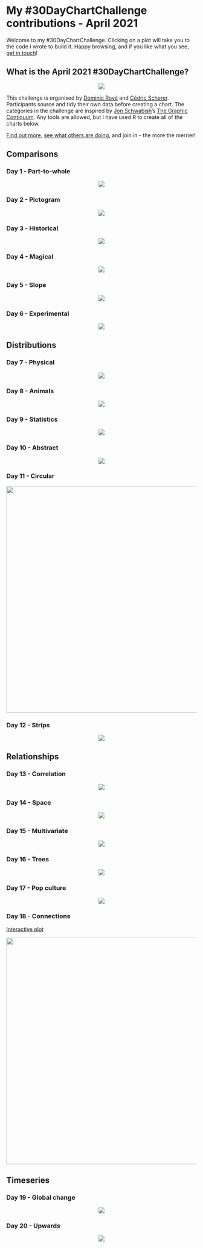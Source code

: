 My \#30DayChartChallenge contributions - April 2021
================

Welcome to my \#30DayChartChallenge. Clicking on a plot will take you to
the code I wrote to build it. Happy browsing, and if you like what you
see, [get in touch](https://twitter.com/cararthompson)!

## What is the April 2021 \#30DayChartChallenge?

<p align="center">
<img src="plots/chart-challenge.jpg"/></a>
</p>

This challenge is organised by [Dominic
Royé](https://twitter.com/dr_xeo) and [Cédric
Scherer](https://twitter.com/CedScherer). Participants source and tidy
their own data before creating a chart. The categories in the challenge
are inspired by [Jon Schwabish](https://twitter.com/jschwabish)’s [The
Graphic Continuum](https://policyviz.com/2014/09/09/graphic-continuum/).
Any tools are allowed, but I have used R to create all of the charts
below.

[Find out more](https://twitter.com/30DayChartChall), [see what others
are
doing](https://twitter.com/hashtag/30DayChartChallenge?src=hashtag_click),
and join in - the more the merrier!

## Comparisons

### Day 1 - Part-to-whole

<p align="center">
<a href='scripts/1.1_part-to-whole.R' target='_blank'><img src="plots/1.1_part-to-whole.png"></a>
</p>

### Day 2 - Pictogram

<p align="center">
<a href='scripts/1.2_pictogram.R' target='_blank'><img src="plots/1.2_pictogram.png"></a>
</p>

### Day 3 - Historical

<p align="center">
<a href='scripts/1.3_historical.R' target='_blank'><img src="plots/1.3_historical.png"></a>
</p>

### Day 4 - Magical

<p align="center">
<a href='scripts/1.4_magical.R' target='_blank'><img src="plots/1.4_magical.png"></a>
</p>

### Day 5 - Slope

<p align="center">
<a href='scripts/1.5_slope.R' target='_blank'><img src="plots/1.5_slope.png"></a>
</p>

### Day 6 - Experimental

<p align="center">
<a href='scripts/1.6_experimental.R' target='_blank'><img src="plots/1.6_experimental.gif"></a>
</p>

## Distributions

### Day 7 - Physical

<p align="center">
<a href='scripts/2.1_physical.R' target='_blank'><img src="plots/2.1_physical.png"></a>
</p>

### Day 8 - Animals

<p align="center">
<a href='scripts/2.2_animals.R' target='_blank'><img src="plots/2.2_animals.png"></a>
</p>

### Day 9 - Statistics

<p align="center">
<a href='scripts/2.3_statistical.R' target='_blank'><img src="plots/2.3_statistical.gif"></a>
</p>

### Day 10 - Abstract

<p align="center">
<a href='scripts/2.4_abstract.R' target='_blank'><img src="plots/2.4_abstract.png"></a>
</p>

### Day 11 - Circular

<p align="center">
<a href='scripts/2.5_circular.R' target='_blank'><img src="plots/2.5_circular.png" width="600"></a>
</p>

### Day 12 - Strips

<p align="center">
<a href='scripts/2.6_strips.R' target='_blank'><img src="plots/2.6_strips.png"></a>
</p>

## Relationships

### Day 13 - Correlation

<p align="center">
<a href='scripts/3.1_correlation.R' target='_blank'><img src="plots/3.1_correlation.png"></a>
</p>

### Day 14 - Space

<p align="center">
<a href='https://github.com/cararthompson/tidytuesdays/blob/master/scripts/202007b_astronauts.R' target='_blank'><img src="plots/3.2_space.png"></a>
</p>

### Day 15 - Multivariate

<p align="center">
<a href='scripts/3.3_multivariate.R' target='_blank'><img src="plots/3.3_multivariate.png"></a>
</p>

### Day 16 - Trees

<p align="center">
<a href='https://github.com/cararthompson/tidytuesdays/blob/master/scripts/202007d_penguins.R' target='_blank'><img src="plots/3.4_trees_penguins.png"></a>
</p>

### Day 17 - Pop culture

<p align="center">
<a href='scripts/3.5_pop-culture.R' target='_blank'><img src="plots/3.5_pop-culture.png"></a>
</p>

### Day 18 - Connections

[Interactive
plot](https://silentlines.co.uk/portfolio-items/abide-psalms.html)

<p align="center">
<a href='scripts/3.6_connections.R' target='_blank'><img src="plots/3.6_connections.gif" width="600"></a>
</p>

## Timeseries

### Day 19 - Global change

<p align="center">
<a href='https://github.com/cararthompson/tidytuesdays/blob/master/scripts/202011_phones.R' target='_blank'><img src="plots/4.1_global-change.png"></a>
</p>

### Day 20 - Upwards

<p align="center">
<a href='https://github.com/cararthompson/tidytuesdays/blob/master/scripts/202010_everest.R' target='_blank'><img src="plots/4.2_upwards.png"></a>
</p>
<!-- ### Day 21 - Downwards -->
<!-- Ration of adults to children -->
<!-- ### Day 22 - Animation -->
<!-- How long it takes Frodo vs Zoe vs me with buggy to walk around the block -->
<!-- ### Day 23 - Tiles -->
<!-- war and peace in Judges -->
<!-- ### Day 24 - Monochrome -->
<!-- ## Uncertainties -->
<!-- ### Day 25 - Demographic -->
<!-- Babies born on due date -->
<!-- ### Day 26 - Trends -->
<!-- ### Day 27 - Educational -->
<!-- SEM -->
<!-- ### Day 28 - Future -->
<!-- ### Day 29 - Deviations -->
<!-- ### Day 30 - 3D -->
